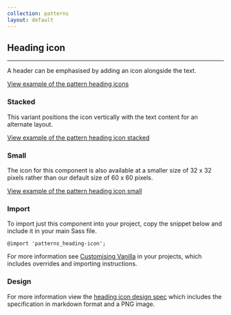 ```yaml
---
collection: patterns
layout: default
---
```


## Heading icon

<hr>

A header can be emphasised by adding an icon alongside the text.

<a href="/examples/patterns/heading-icon/heading-icon/"
  class="js-example">
View example of the pattern heading icons
</a>

### Stacked

This variant positions the icon vertically with the text content for an alternate layout.

<a href="/examples/patterns/heading-icon/heading-icon-stacked/"
  class="js-example">
View example of the pattern heading icon stacked
</a>

### Small

The icon for this component is also available at a smaller size of 32 x 32 pixels rather than our default size of 60 x 60 pixels.

<a href="/examples/patterns/heading-icon/heading-icon-small/"
  class="js-example">
View example of the pattern heading icon small
</a>

### Import

To import just this component into your project, copy the snippet below and include it in your main Sass file.

<pre><code>@import 'patterns_heading-icon';</code></pre>

For more information see [Customising Vanilla](/customising-vanilla/) in your projects, which includes overrides and importing instructions.

### Design

For more information view the [heading icon design spec](https://github.com/ubuntudesign/vanilla-design/tree/master/Heading%20icon) which includes the specification in markdown format and a PNG image.
